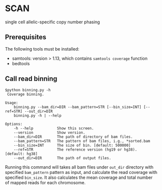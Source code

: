 # SCAN
single cell allelic-specific copy number phasing

## Prerequisites

The following tools must be installed:
+ samtools: version > 1.13, which contains `samtools coverage` function
+ bedtools

## Call read binning

```
$python binning.py -h
 Coverage binning.

Usage:
    binning.py --bam_dir=DIR --bam_pattern=STR [--bin_size=INT] [--ref=STR] --out_dir=DIR
    binning.py -h | --help

Options:
    -h --help           Show this screen.
    --version           Show version.
    --bam_dir=DIR       The path of directory of bam files.
    --bam_pattern=STR   The pattern of bam files, i.g., *sorted.bam
    --bin_size=INT      The size of bin. [default: 500000]
    --ref=STR           The reference version (hg19 or hg38). [default: hg38]
    --out_dir=DIR       The path of output files.
```

Running this command will takes all bam files under `out_dir` directory with specified `bam_pattern` pattern as input, and calculate the read coverage with specified `bin_size`. It also calculates the mean coverage and total number of mapped reads for each chromosome. 
